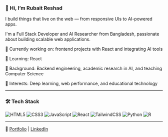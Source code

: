 ### 👋 Hi, I’m Rubait Reshad

I build things that live on the web — from responsive UIs to AI-powered apps.  

I'm a Full Stack Developer and AI Researcher from Bangladesh, passionate about building scalable web applications.

🔭 Currently working on: frontend projects with React and integrating AI tools

🌱 Learning: React

💼 Background: Backend engineering, academic research in AI, and teaching Computer Science

🧠 Interests: Deep learning, web performance, and educational technology




---

### 🛠️ Tech Stack

![HTML5](https://img.shields.io/badge/html5-E34F26?style=for-the-badge&logo=html5&logoColor=white)
![CSS3](https://img.shields.io/badge/css3-1572B6?style=for-the-badge&logo=css3&logoColor=white)
![JavaScript](https://img.shields.io/badge/javascript-F7DF1E?style=for-the-badge&logo=javascript&logoColor=black)
![React](https://img.shields.io/badge/react-20232A?style=for-the-badge&logo=react&logoColor=61DAFB)
![TailwindCSS](https://img.shields.io/badge/TailwindCSS-06B6D4?style=for-the-badge&logo=tailwindcss&logoColor=white)
![Python](https://img.shields.io/badge/Python-14354C?style=for-the-badge&logo=python&logoColor=white)
![R](https://img.shields.io/badge/R-276DC3?style=for-the-badge&logo=r&logoColor=white)

---

🔗 <a href="https://yourwebsite.com" target="_blank">Portfolio</a> |
<a href="https://linkedin.com/in/yourprofile" target="_blank">LinkedIn</a>

